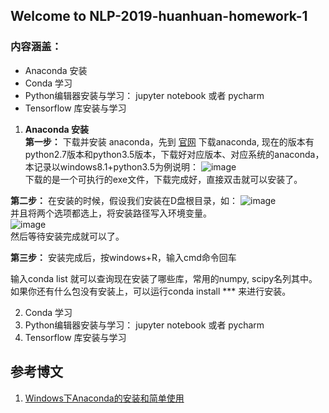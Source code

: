 ## Welcome to NLP-2019-huanhuan-homework-1
### 内容涵盖：
- Anaconda  安装  
- Conda 学习  
- Python编辑器安装与学习： jupyter notebook  或者 pycharm   
- Tensorflow 库安装与学习

1. **Anaconda 安装**   
**第一步：** 下载并安装 anaconda，先到 [官网](https://www.continuum.io/downloads)  下载anaconda, 现在的版本有python2.7版本和python3.5版本，下载好对应版本、对应系统的anaconda，本记录以windows8.1+python3.5为例说明：
![image](http://images2015.cnblogs.com/blog/140867/201601/140867-20160111155041616-433515227.png)  
下载的是一个可执行的exe文件，下载完成好，直接双击就可以安装了。  

**第二步：** 在安装的时候，假设我们安装在D盘根目录，如：
![image](http://images2015.cnblogs.com/blog/140867/201601/140867-20160111155053960-1150576793.png)  
并且将两个选项都选上，将安装路径写入环境变量。  
![image](http://images2015.cnblogs.com/blog/140867/201601/140867-20160111155106522-1988128417.png)  
然后等待安装完成就可以了。

**第三步：** 安装完成后，按windows+R，输入cmd命令回车 

输入conda list 就可以查询现在安装了哪些库，常用的numpy, scipy名列其中。如果你还有什么包没有安装上，可以运行conda install ***  来进行安装。

2. Conda 学习
3. Python编辑器安装与学习： jupyter notebook  或者 pycharm 
4. Tensorflow 库安装与学习
## 参考博文  
1. [Windows下Anaconda的安装和简单使用](https://blog.csdn.net/dq_dm/article/details/47065323)
